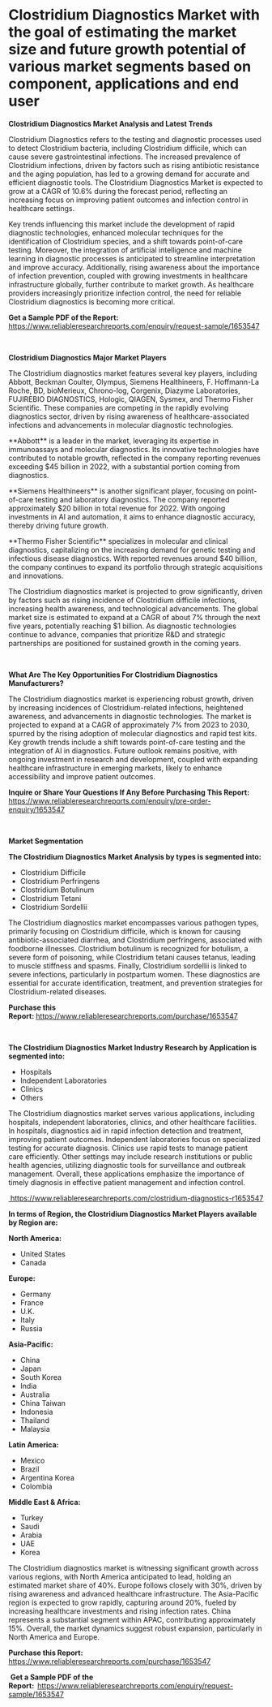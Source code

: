 <p><h1>Clostridium Diagnostics Market with the goal of estimating the market size and future growth potential of various market segments based on component, applications and end user</h1></p><p><strong>Clostridium Diagnostics Market Analysis and Latest Trends</strong></p>
<p><p>Clostridium Diagnostics refers to the testing and diagnostic processes used to detect Clostridium bacteria, including Clostridium difficile, which can cause severe gastrointestinal infections. The increased prevalence of Clostridium infections, driven by factors such as rising antibiotic resistance and the aging population, has led to a growing demand for accurate and efficient diagnostic tools. The Clostridium Diagnostics Market is expected to grow at a CAGR of 10.6% during the forecast period, reflecting an increasing focus on improving patient outcomes and infection control in healthcare settings.</p><p>Key trends influencing this market include the development of rapid diagnostic technologies, enhanced molecular techniques for the identification of Clostridium species, and a shift towards point-of-care testing. Moreover, the integration of artificial intelligence and machine learning in diagnostic processes is anticipated to streamline interpretation and improve accuracy. Additionally, rising awareness about the importance of infection prevention, coupled with growing investments in healthcare infrastructure globally, further contribute to market growth. As healthcare providers increasingly prioritize infection control, the need for reliable Clostridium diagnostics is becoming more critical.</p></p>
<p><strong>Get a Sample PDF of the Report:&nbsp;</strong> <a href="https://www.reliableresearchreports.com/enquiry/request-sample/1653547?utm_campaign=118&utm_medium=2&utm_source=Github&utm_content=ia&utm_term=16042025&utm_id=clostridium-diagnostics">https://www.reliableresearchreports.com/enquiry/request-sample/1653547</a></p>
<p>&nbsp;</p>
<p><strong>Clostridium Diagnostics Major Market Players</strong></p>
<p><p>The Clostridium diagnostics market features several key players, including Abbott, Beckman Coulter, Olympus, Siemens Healthineers, F. Hoffmann-La Roche, BD, bioMerieux, Chrono-log, Corgenix, Diazyme Laboratories, FUJIREBIO DIAGNOSTICS, Hologic, QIAGEN, Sysmex, and Thermo Fisher Scientific. These companies are competing in the rapidly evolving diagnostics sector, driven by rising awareness of healthcare-associated infections and advancements in molecular diagnostic technologies.</p><p>**Abbott** is a leader in the market, leveraging its expertise in immunoassays and molecular diagnostics. Its innovative technologies have contributed to notable growth, reflected in the company reporting revenues exceeding $45 billion in 2022, with a substantial portion coming from diagnostics.</p><p>**Siemens Healthineers** is another significant player, focusing on point-of-care testing and laboratory diagnostics. The company reported approximately $20 billion in total revenue for 2022. With ongoing investments in AI and automation, it aims to enhance diagnostic accuracy, thereby driving future growth.</p><p>**Thermo Fisher Scientific** specializes in molecular and clinical diagnostics, capitalizing on the increasing demand for genetic testing and infectious disease diagnostics. With reported revenues around $40 billion, the company continues to expand its portfolio through strategic acquisitions and innovations.</p><p>The Clostridium diagnostics market is projected to grow significantly, driven by factors such as rising incidence of Clostridium difficile infections, increasing health awareness, and technological advancements. The global market size is estimated to expand at a CAGR of about 7% through the next five years, potentially reaching $1 billion. As diagnostic technologies continue to advance, companies that prioritize R&D and strategic partnerships are positioned for sustained growth in the coming years.</p></p>
<p>&nbsp;</p>
<p><strong>What Are The Key Opportunities For Clostridium Diagnostics Manufacturers?</strong></p>
<p><p>The Clostridium diagnostics market is experiencing robust growth, driven by increasing incidences of Clostridium-related infections, heightened awareness, and advancements in diagnostic technologies. The market is projected to expand at a CAGR of approximately 7% from 2023 to 2030, spurred by the rising adoption of molecular diagnostics and rapid test kits. Key growth trends include a shift towards point-of-care testing and the integration of AI in diagnostics. Future outlook remains positive, with ongoing investment in research and development, coupled with expanding healthcare infrastructure in emerging markets, likely to enhance accessibility and improve patient outcomes.</p></p>
<p><strong>Inquire or Share Your Questions If Any Before Purchasing This Report:</strong> <a href="https://www.reliableresearchreports.com/enquiry/pre-order-enquiry/1653547?utm_campaign=118&utm_medium=2&utm_source=Github&utm_content=ia&utm_term=16042025&utm_id=clostridium-diagnostics">https://www.reliableresearchreports.com/enquiry/pre-order-enquiry/1653547</a></p>
<p>&nbsp;</p>
<p><strong>Market Segmentation</strong></p>
<p><strong>The Clostridium Diagnostics Market Analysis by types is segmented into:</strong></p>
<p><ul><li>Clostridium Difficile</li><li>Clostridium Perfringens</li><li>Clostridium Botulinum</li><li>Clostridium Tetani</li><li>Clostridium Sordellii</li></ul></p>
<p><p>The Clostridium diagnostics market encompasses various pathogen types, primarily focusing on Clostridium difficile, which is known for causing antibiotic-associated diarrhea, and Clostridium perfringens, associated with foodborne illnesses. Clostridium botulinum is recognized for botulism, a severe form of poisoning, while Clostridium tetani causes tetanus, leading to muscle stiffness and spasms. Finally, Clostridium sordellii is linked to severe infections, particularly in postpartum women. These diagnostics are essential for accurate identification, treatment, and prevention strategies for Clostridium-related diseases.</p></p>
<p><strong>Purchase this Report:&nbsp;</strong><a href="https://www.reliableresearchreports.com/purchase/1653547?utm_campaign=118&utm_medium=2&utm_source=Github&utm_content=ia&utm_term=16042025&utm_id=clostridium-diagnostics">https://www.reliableresearchreports.com/purchase/1653547</a></p>
<p>&nbsp;</p>
<p><strong>The Clostridium Diagnostics Market Industry Research by Application is segmented into:</strong></p>
<p><ul><li>Hospitals</li><li>Independent Laboratories</li><li>Clinics</li><li>Others</li></ul></p>
<p><p>The Clostridium diagnostics market serves various applications, including hospitals, independent laboratories, clinics, and other healthcare facilities. In hospitals, diagnostics aid in rapid infection detection and treatment, improving patient outcomes. Independent laboratories focus on specialized testing for accurate diagnosis. Clinics use rapid tests to manage patient care efficiently. Other settings may include research institutions or public health agencies, utilizing diagnostic tools for surveillance and outbreak management. Overall, these applications emphasize the importance of timely diagnosis in effective patient management and infection control.</p></p>
<p><a href="https://www.reliableresearchreports.com/clostridium-diagnostics-r1653547?utm_campaign=118&utm_medium=2&utm_source=Github&utm_content=ia&utm_term=16042025&utm_id=clostridium-diagnostics">&nbsp;https://www.reliableresearchreports.com/clostridium-diagnostics-r1653547</a></p>
<p><strong>In terms of Region, the Clostridium Diagnostics Market Players available by Region are:</strong></p>
<p>
    <p> <strong> North America: </strong>
        <ul>
            <li>United States</li>
            <li>Canada</li>
        </ul>
        </p> 
    <p> <strong> Europe: </strong>
        <ul>
            <li>Germany</li>
            <li>France</li>
            <li>U.K.</li>
            <li>Italy</li>
            <li>Russia</li>
        </ul>
        </p> 
    <p> <strong> Asia-Pacific: </strong>
        <ul>
            <li>China</li>
            <li>Japan</li>
            <li>South Korea</li>
            <li>India</li>
            <li>Australia</li>
            <li>China Taiwan</li>
            <li>Indonesia</li>
            <li>Thailand</li>
            <li>Malaysia</li>
        </ul>
        </p> 
    <p> <strong> Latin America: </strong>
        <ul>
            <li>Mexico</li>
            <li>Brazil</li>
            <li>Argentina Korea</li>
            <li>Colombia</li>
        </ul>
        </p> 
    <p> <strong> Middle East & Africa: </strong>
        <ul>
            <li>Turkey</li>
            <li>Saudi</li>
            <li>Arabia</li>
            <li>UAE</li>
            <li>Korea</li>
        </ul>
    </p>
    </p>
<p><p>The Clostridium diagnostics market is witnessing significant growth across various regions, with North America anticipated to lead, holding an estimated market share of 40%. Europe follows closely with 30%, driven by rising awareness and advanced healthcare infrastructure. The Asia-Pacific region is expected to grow rapidly, capturing around 20%, fueled by increasing healthcare investments and rising infection rates. China represents a substantial segment within APAC, contributing approximately 15%. Overall, the market dynamics suggest robust expansion, particularly in North America and Europe.</p></p>
<p><strong>Purchase this Report: </strong><a href="https://www.reliableresearchreports.com/purchase/1653547?utm_campaign=118&utm_medium=2&utm_source=Github&utm_content=ia&utm_term=16042025&utm_id=clostridium-diagnostics">https://www.reliableresearchreports.com/purchase/1653547</a></p>
<p>&nbsp;<strong>Get a Sample PDF of the Report:&nbsp;&nbsp;</strong><a href="https://www.reliableresearchreports.com/enquiry/request-sample/1653547?utm_campaign=118&utm_medium=2&utm_source=Github&utm_content=ia&utm_term=16042025&utm_id=clostridium-diagnostics">https://www.reliableresearchreports.com/enquiry/request-sample/1653547</a></p>
<p><strong></strong></p>
<p><p></p><p></p><p></p></p>